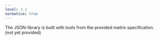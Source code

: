 ```yaml
---
level: 1.1
normative: true
---
```


The JSON-library is built with tools from the provided matrix specification. (not yet provided)